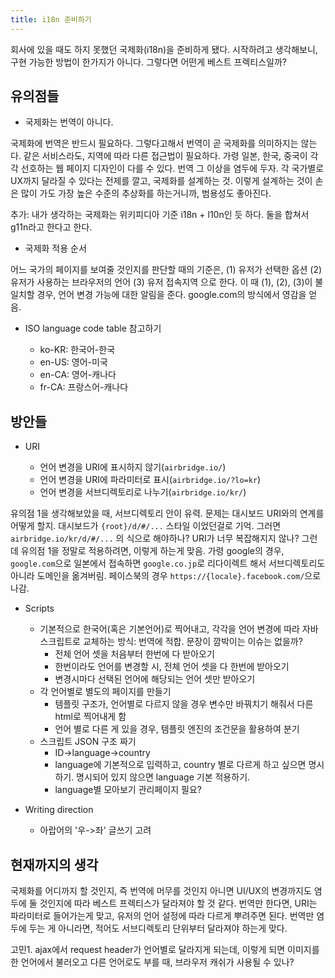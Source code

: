 ```yaml
---
title: i18n 준비하기
---
```


회사에 있을 때도 하지 못했던 국제화(i18n)을 준비하게 됐다. 시작하려고 생각해보니, 구현 가능한 방법이 한가지가 아니다. 그렇다면 어떤게 베스트 프렉티스일까?

## 유의점들

* 국제화는 번역이 아니다.

국제화에 번역은 반드시 필요하다. 그렇다고해서 번역이 곧 국제화를 의미하지는 않는다. 같은 서비스라도, 지역에 따라 다른 접근법이 필요하다. 가령 일본, 한국, 중국이 각각 선호하는 웹 페이지 디자인이 다를 수 있다. 번역 그 이상을 염두에 두자. 각 국가별로 UX까지 달라질 수 있다는 전제를 깔고, 국제화를 설계하는 것. 이렇게 설계하는 것이 손은 많이 가도 가장 높은 수준의 추상화를 하는거니까, 범용성도 좋아진다.

추가: 내가 생각하는 국제화는 위키피디아 기준 i18n + l10n인 듯 하다. 둘을 합쳐서 g11n라고 한다고 한다.

* 국제화 적용 순서

어느 국가의 페이지를 보여줄 것인지를 판단할 때의 기준은,
(1)   유저가 선택한 옵션
(2)   유저가 사용하는 브라우저의 언어
(3)   유저 접속지역
으로 한다. 이 때 (1), (2), (3)이 불일치할 경우, 언어 변경 가능에 대한 알림을 준다. google.com의 방식에서 영감을 얻음.

* ISO language code table 참고하기

  * ko-KR: 한국어-한국
  * en-US: 영어-미국
  * en-CA: 영어-캐나다
  * fr-CA: 프랑스어-캐나다

## 방안들

* URI

  * 언어 변경을 URI에 표시하지 않기(`airbridge.io/`)
  * 언어 변경을 URI에 파라미터로 표시(`airbridge.io/?lo=kr`)
  * 언어 변경을 서브디렉토리로 나누기(`airbridge.io/kr/`)

유의점 1을 생각해보았을 때, 서브디렉토리 안이 유력. 문제는 대시보드 URI와의 연계를 어떻게 할지. 대시보드가 `{root}/d/#/...` 스타일 이었던걸로 기억. 그러면 `airbridge.io/kr/d/#/...` 의 식으로 해야하나? URI가 너무 복잡해지지 않나? 그런데 유의점 1을 정말로 적용하려면, 이렇게 하는게 맞음. 가령 google의 경우, `google.com`으로 일본에서 접속하면 `google.co.jp`로 리다이렉트 해서 서브디렉토리도 아니라 도메인을 옮겨버림. 페이스북의 경우 `https://{locale}.facebook.com/`으로 나감.

* Scripts
  * 기본적으로 한국어(혹은 기본언어)로 찍어내고, 각각을 언어 변경에 따라 자바스크립트로 교체하는 방식: 번역에 적합. 문장이 깜박이는 이슈는 없을까?
    * 전체 언어 셋을 처음부터 한번에 다 받아오기
    * 한번이라도 언어를 변경할 시, 전체 언어 셋을 다 한번에 받아오기
    * 변경시마다 선택된 언어에 해당되는 언어 셋만 받아오기
  * 각 언어별로 별도의 페이지를 만들기
    * 템플릿 구조가, 언어별로 다르지 않을 경우 변수만 바꿔치기 해줘서 다른 html로 찍어내게 함
    * 언어 별로 다른 게 있을 경우, 템플릿 엔진의 조건문을 활용하여 분기
  * 스크립트 JSON 구조 짜기
    * ID->language->country
    * language에 기본적으로 입력하고, country 별로 다르게 하고 싶으면 명시하기. 명시되어 있지 않으면 language 기본 적용하기.
    * language별 모아보기 관리페이지 필요?

* Writing direction
  * 아랍어의 '우->좌' 글쓰기 고려

## 현재까지의 생각

국제화를 어디까지 할 것인지, 즉 번역에 머무를 것인지 아니면 UI/UX의 변경까지도 염두에 둘 것인지에 따라 베스트 프렉티스가 달라져야 할 것 같다. 번역만 한다면, URI는 파라미터로 들어가는게 맞고, 유저의 언어 설정에 따라 다르게 뿌려주면 된다. 번역만 염두에 두는 게 아니라면, 적어도 서브디렉토리 단위부터 달라져야 하는게 맞다.

고민1. ajax에서 request header가 언어별로 달라지게 되는데, 이렇게 되면 이미지를 한 언어에서 불러오고 다른 언어로도 부를 때, 브라우저 캐쉬가 사용될 수 있나?

